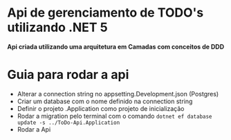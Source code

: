 # Api de gerenciamento de TODO's utilizando .NET 5

**Api criada utilizando uma arquitetura em Camadas com conceitos de DDD**

# **Guia para rodar a api**
- Alterar a connection string no appsetting.Development.json (Postgres)
- Criar um database com o nome definido na connection string
- Definir o projeto .Application como projeto de inicialização
- Rodar a migration pelo terminal com o comando `dotnet ef database update -s ../ToDo-Api.Application`
- Rodar a Api
